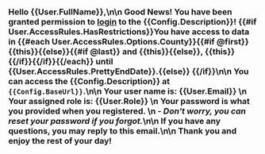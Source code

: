 ### Hello {{User.FullName}},\n\n **Good News!** You have been granted permission to [login]({{Config.BaseUrl}}) to the {{Config.Description}}! {{#if User.AccessRules.HasRestrictions}}You have access to data in {{#each User.AccessRules.Options.County}}{{#if @first}}{{this}}{{else}}{{#if @last}} and {{this}}{{else}}, {{this}}{{/if}}{{/if}}{{/each}} until {{User.AccessRules.PrettyEndDate}}.{{else}} {{/if}}\n\n You can access the {{Config.Description}} at `{{Config.BaseUrl}}`.\n\n Your user name is: **{{User.Email}}**  \n Your assigned role is: **{{User.Role}}**  \n Your password is what you provided when you registered.  \n - _Don't worry, you can reset your password if you forgot._\n\n If you have any questions, you may reply to this email.\n\n Thank you and enjoy the rest of your day!